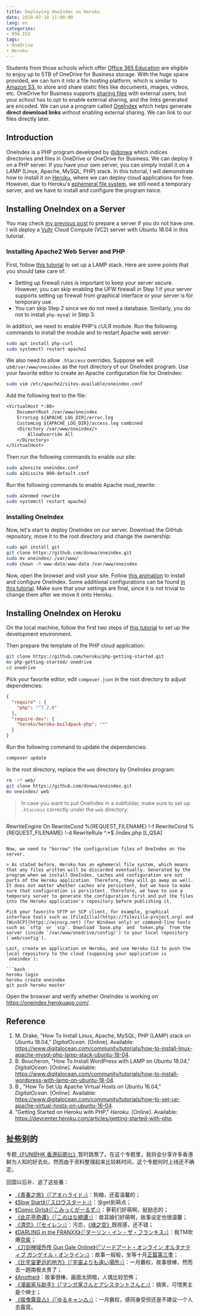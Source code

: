 ```yaml
---
title: Deploying OneIndex on Heroku
date: 2018-07-18 11:00:00
lang: en
categories:
- 996.ICU
tags:
- OneDrive
- Heroku
---
```


Students from those schools which offer [Office 365 Education](https://products.office.com/en-us/student/office-in-education) are eligible to enjoy up to 5TB of OneDrive for Business storage. With the huge space provided, we can turn it into a file hosting platform, which is similar to [Amazon S3](https://aws.amazon.com/s3/), to store and share static files like documents, images, videos, etc. OneDrive for Business supports [sharing files](https://support.office.com/en-us/article/share-onedrive-files-and-folders-9fcc2f7d-de0c-4cec-93b0-a82024800c07#OS_Type=OneDrive_-_Business) with external users, but your school has to opt to enable external sharing, and the links generated are encoded. We can use a program called [OneIndex](https://github.com/donwa/oneindex) which helps generate **direct download links** without enabling external sharing. We can link to our files directly later.

<!-- more -->

## Introduction

OneIndex is a PHP program developed by [@donwa](https://github.com/donwa) which indices directories and files in OneDrive or OneDrive for Business. We can deploy it on a PHP server. If you have your own server, you can simply install it on a LAMP (Linux, Apache, MySQL, PHP) stack. In this tutorial, I will demonstrate how to install it on [Heroku](https://www.heroku.com/), where we can deploy cloud applications for free. However, due to Heroku's [ephemeral file system](https://devcenter.heroku.com/articles/dynos#ephemeral-filesystem), we still need a temporary server, and we have to install and configure the program twice.

## Installing OneIndex on a Server

You may check [my previous post](../shadowsocksr/#Prepare-a-server) to prepare a server if you do not have one. I will deploy a [Vultr](https://www.vultr.com/promo25b?ref=7436070) Cloud Compute (VC2) server with Ubuntu 18.04 in this tutorial.

### Installing Apache2 Web Server and PHP

First, follow [this tutorial](https://www.digitalocean.com/community/tutorials/how-to-install-linux-apache-mysql-php-lamp-stack-ubuntu-18-04) to set up a LAMP stack. Here are some points that you should take care of:

- Setting up firewall rules is important to keep your server secure. However, you can skip enabling the UFW firewall in Step 1 if your server supports setting up firewall from graphical interface or your server is for temporary use. 
- You can skip Step 2 since we do not need a database. Similarly, you do not to install `php-mysql` in Step 3.

In addition, we need to enable PHP's cULR module. Run the following commands to install the module and to restart Apache web server:

```bash
sudo apt install php-curl
sudo systemctl restart apache2
```

We also need to allow `.htaccess` overrides. Suppose we will use`/var/www/oneindex` as the root directory of our OneIndex program. Use your favorite editor to create an Apache configuration file for OneIndex:

```bash
sudo vim /etc/apache2/sites-available/oneindex.conf
```

Add the following text to the file:

```txt
<VirtualHost *:80>
	DocumentRoot /var/www/oneindex
	ErrorLog ${APACHE_LOG_DIR}/error.log
	CustomLog ${APACHE_LOG_DIR}/access.log combined
	<Directory /var/www/oneindex/>
		AllowOverride All
	</Directory>
</VirtualHost>
```

Then run the following commands to enable our site:

```bash
sudo a2ensite oneindex.conf
sudo a2dissite 000-default.conf
```

Run the following commands to enable Apache mod_rewrite:

```bash
sudo a2enmod rewrite
sudo systemctl restart apache2
```

### Installing OneIndex

Now, let's start to deploy OneIndex on our server. Download the GitHub repository, move it to the root directory and change the ownership:

```bash
sudo apt install git
git clone https://github.com/donwa/oneindex.git
sudo mv oneindex/ /var/www/
sudo chown -R www-data:www-data /var/www/oneindex
```

Now, open the browser and visit your site. Follow [this animation](https://github.com/donwa/oneindex#安装) to install and configure OneIndex. Some additional configurations can be found [in this tutorial](https://github.com/donwa/oneindex/blob/5ce51982c4903107c44a9e7e7e525869360c034c/README.md#可配置项). Make sure that your settings are final, since it is not trivial to change them after we move it onto Heroku.

## Installing OneIndex on Heroku

On the local machine, follow the first two steps of [this tutorial](https://devcenter.heroku.com/articles/getting-started-with-php) to set up the development environment.

Then prepare the template of the PHP cloud application:

```bash
git clone https://github.com/heroku/php-getting-started.git
mv php-getting-started/ onedrive
cd onedrive
```

Pick your favorite editor, edit `composer.json` in the root directory to adjust dependencies:

```json
{
  "require" : {
    "php": "^7.2.0"
  },
  "require-dev": {
    "heroku/heroku-buildpack-php": "*"
  }
}
```

Run the following command to update the dependencies:

```bash
composer update
```

In the root directory, replace the `web` directory by OneIndex program:

```bash
rm -rf web/
git clone https://github.com/donwa/oneindex.git
mv oneindex/ web
```

> In case you want to put OneIndex in a subfolder, make sure to set up `.htaccess` correctly under the `web` directory:
> 
> ```txt
RewriteEngine On
RewriteCond %{REQUEST_FILENAME} !-f
RewriteCond %{REQUEST_FILENAME} !-d
RewriteRule ^.*$ /index.php [L,QSA]
```

Now, we need to "borrow" the configuration files of OneIndex on the server.

> As stated before, Heroku has an ephemeral file system, which means that any files written will be discarded eventually. Generated by the program when we install OneIndex, caches and configuration are not parts of the Heroku application. Therefore, they will go away as well. It does not matter whether caches are persistent, but we have to make sure that configuration is persistent. Therefore, we have to use a temporary server to generate the configuration first and put the files into the Heroku application's repository before publishing it.

Pick your favorite SFTP or SCP client, for example, graphical interface tools such as [FileZilla](https://filezilla-project.org) and [WinSCP](https://winscp.net) (for Windows only) or command-line tools such as `sftp` or `scp`. Download `base.php` and `token.php` from the server (inside `/var/www/onedrive/config/`) to your local repository (`web/config`).

Last, create an application on Heroku, and use Heroku CLI to push the local repository to the cloud (supposing your application is `oneindex`):

```bash
heroku login
heroku create oneindex
git push heroku master
```

Open the browser and verify whether OneIndex is working on https://oneindex.herokuapp.com/.

## Reference

1. M. Drake, "How To Install Linux, Apache, MySQL, PHP (LAMP) stack on Ubuntu 18.04," *DigitalOcean*. [Online]. Available: https://www.digitalocean.com/community/tutorials/how-to-install-linux-apache-mysql-php-lamp-stack-ubuntu-18-04.
2. B. Boucheron, "How To Install WordPress with LAMP on Ubuntu 18.04," *DigitalOcean*. [Online]. Available: https://www.digitalocean.com/community/tutorials/how-to-install-wordpress-with-lamp-on-ubuntu-18-04.
3. B., "How To Set Up Apache Virtual Hosts on Ubuntu 16.04," *DigitalOcean*. [Online]. Available: https://www.digitalocean.com/community/tutorials/how-to-set-up-apache-virtual-hosts-on-ubuntu-16-04.
4. "Getting Started on Heroku with PHP," *Heroku*. [Online]. Available: https://devcenter.heroku.com/articles/getting-started-with-php.

## 扯些别的

专题[《FUN@HK 香港玩啲乜》](../funathk/)暂时跳票了。在这个专题里，我将会分享许多香港鲜为人知的好去处。然而由于资料整理起来比较耗时间，这个专题何时上线还不确定。

回国以后补、追了这些番：

- [《青春之旅》（『アオハライド』）](https://zh.moegirl.org/zh-cn/青春之旅)：狗粮，还蛮温馨的；
- [《Slow Start》（『スロウスタート』）](https://zh.moegirl.org/zh-cn/Slow_Start)：没get到萌点；
- [《Comic Girls》（『こみっくがーるず』）](https://zh.moegirl.org/zh-cn/Comic_Girls)：萝莉们好萌啊，挺励志的；
- [《此花亭奇谭》（『このはな綺譚』）](https://zh.moegirl.org/zh-cn/此花亭奇谭)：兽耳娘们好萌啊，故事设定也很温馨；
- [《清恋》（『セイレン』）](https://zh.moegirl.org/zh-cn/Seiren)：污恋，[《缘之空》](https://zh.moegirl.org/zh-cn/缘之空)既视感，还不错；
- [《DARLING in the FRANXX》（『ダーリン・イン・ザ・フランキス』）](https://zh.moegirl.org/zh-cn/DARLING_in_the_FRANXX)：我TM吹爆[京紫](https://zh.moegirl.org/zh-cn/紫罗兰永恒花园)；
- [《刀剑神域外传 Gun Gale Online》（『ソードアート・オンライン オルタナティブ ガンゲイル・オンライン』）](https://zh.moegirl.org/zh-cn/刀剑神域外传_Gun_Gale_Online)：故事一般般，坐等十月[正篇第三季](https://zh.moegirl.org/zh-cn/刀剑神域)；
- [《比宇宙更远的地方》（『宇宙よりも遠い場所』）](https://zh.moegirl.org/zh-cn/比宇宙更远的地方)：一月霸权，故事很棒，然而去一趟南极太贵了；
- [《Another》](https://zh.moegirl.org/zh-cn/Another)：故事很棒，画面太阴暗，人偶比较恐怖；
- [《漫画家与助手》（『マンガ家さんとアシスタントさんと』）](https://zh.moegirl.org/zh-cn/漫画家与助手)：搞笑，可惜男主是个绅士；
- [《摇曳露营△》（『ゆるキャン△』）](https://zh.moegirl.org/zh-cn/摇曳露营)：一月霸权，感同身受但还是不建议一个人去露营。
